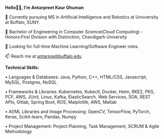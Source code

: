 **Hello👋🏽, I'm Antarpreet Kaur Ghuman**


🔭 Currently pursuing MS in Artificial Intelligence and Robotics at Unviversity at Buffalo, SUNY.

🔭 Bachelor of Engineering in Computer Science(Cloud Computing) - Honors:First Division with Distinction, Chandigarh University

💞️ Looking for full-time Machine Learning/Software Engineer roles.

📫 Reach me at antarpre@buffalo.edu

**Technical Skills:**

• Languages & Databases: Java, Python, C++, HTML/CSS, Javascript, MySQL, Postgres, NoSQL

• Frameworks & Libraries: Kubernetes, Kubectl, Docker, Helm, RKE2, PKS, PCF, AWS, JUnit, Linux, Kafka, ElasticSearch, Web Services, SOA, REST APIs, Gitlab, Spring Boot, ROS, Matplotlib, AWS, Matlab

• AI/ML Libraries and Image Processing: OpenCV, TensorFlow, PyTorch, Keras, Scikit-learn, Pandas, Numpy 

• Project Management: Project Planning, Task Management, SCRUM & Agile Methodology


          
              
